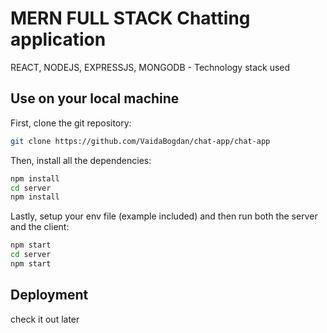 # MERN FULL STACK Chatting application

REACT, NODEJS, EXPRESSJS, MONGODB - Technology stack used

## Use on your local machine

First, clone the git repository:
```bash
git clone https://github.com/VaidaBogdan/chat-app/chat-app
```

Then, install all the dependencies:
```bash
npm install
cd server
npm install
```

Lastly, setup your env file (example included) and then run both the server and the client:
```bash
npm start
cd server
npm start
```
## Deployment

check it out later
